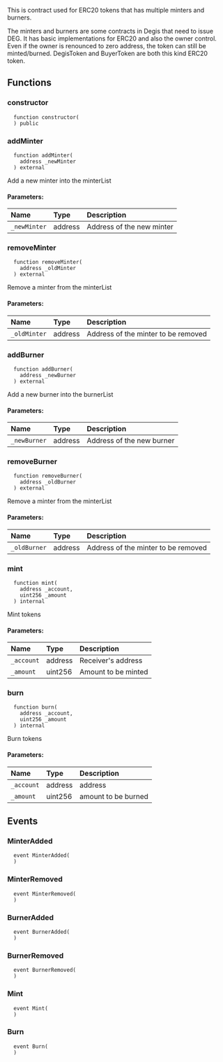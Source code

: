 This is contract used for ERC20 tokens that has multiple minters and burners.

   The minters and burners are some contracts in Degis that need to issue DEG.
        It has basic implementations for ERC20 and also the owner control.
        Even if the owner is renounced to zero address, the token can still be minted/burned.
        DegisToken and BuyerToken are both this kind ERC20 token.

## Functions
### constructor
```solidity
  function constructor(
  ) public
```




### addMinter
```solidity
  function addMinter(
    address _newMinter
  ) external
```
Add a new minter into the minterList


#### Parameters:
| Name | Type | Description                                                          |
| :--- | :--- | :------------------------------------------------------------------- |
|`_newMinter` | address | Address of the new minter

### removeMinter
```solidity
  function removeMinter(
    address _oldMinter
  ) external
```
Remove a minter from the minterList


#### Parameters:
| Name | Type | Description                                                          |
| :--- | :--- | :------------------------------------------------------------------- |
|`_oldMinter` | address | Address of the minter to be removed

### addBurner
```solidity
  function addBurner(
    address _newBurner
  ) external
```
Add a new burner into the burnerList


#### Parameters:
| Name | Type | Description                                                          |
| :--- | :--- | :------------------------------------------------------------------- |
|`_newBurner` | address | Address of the new burner

### removeBurner
```solidity
  function removeBurner(
    address _oldBurner
  ) external
```
Remove a minter from the minterList


#### Parameters:
| Name | Type | Description                                                          |
| :--- | :--- | :------------------------------------------------------------------- |
|`_oldBurner` | address | Address of the minter to be removed

### mint
```solidity
  function mint(
    address _account,
    uint256 _amount
  ) internal
```
Mint tokens


#### Parameters:
| Name | Type | Description                                                          |
| :--- | :--- | :------------------------------------------------------------------- |
|`_account` | address | Receiver's address
|`_amount` | uint256 | Amount to be minted

### burn
```solidity
  function burn(
    address _account,
    uint256 _amount
  ) internal
```
Burn tokens


#### Parameters:
| Name | Type | Description                                                          |
| :--- | :--- | :------------------------------------------------------------------- |
|`_account` | address | address
|`_amount` | uint256 | amount to be burned

## Events
### MinterAdded
```solidity
  event MinterAdded(
  )
```



### MinterRemoved
```solidity
  event MinterRemoved(
  )
```



### BurnerAdded
```solidity
  event BurnerAdded(
  )
```



### BurnerRemoved
```solidity
  event BurnerRemoved(
  )
```



### Mint
```solidity
  event Mint(
  )
```



### Burn
```solidity
  event Burn(
  )
```



